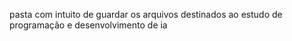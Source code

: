 pasta com intuito de guardar os arquivos destinados ao estudo de programação e desenvolvimento de ia
